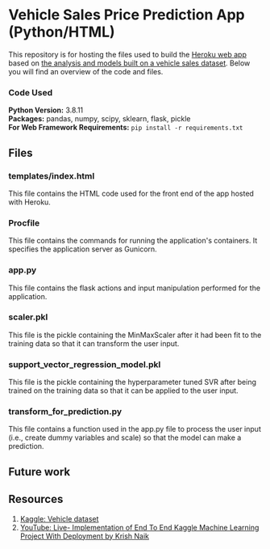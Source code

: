 # Vehicle Sales Price Prediction App (Python/HTML)

This repository is for hosting the files used to build the [Heroku web app](https://predict-vehicle-price.herokuapp.com/) based on [the analysis and models built on a vehicle sales dataset](https://github.com/MichaelBryantDS/vehicle-price-pred). Below you will find an overview of the code and files.

### Code Used 

**Python Version:** 3.8.11 <br />
**Packages:** pandas, numpy, scipy, sklearn, flask, pickle<br />
**For Web Framework Requirements:**  ```pip install -r requirements.txt```  

## Files

### templates/index.html

This file contains the HTML code used for the front end of the app hosted with Heroku.

### Procfile

This file contains the commands for running the application's containers. It specifies the application server as Gunicorn.

### app.py

This file contains the flask actions and input manipulation performed for the application.

### scaler.pkl

This file is the pickle containing the MinMaxScaler after it had been fit to the training data so that it can transform the user input.

### support_vector_regression_model.pkl

This file is the pickle containing the hyperparameter tuned SVR after being trained on the training data so that it can be applied to the user input.

### transform_for_prediction.py

This file contains a function used in the app.py file to process the user input (i.e., create dummy variables and scale) so that the model can make a prediction.

## Future work

## Resources

1. [Kaggle: Vehicle dataset](https://www.kaggle.com/nehalbirla/vehicle-dataset-from-cardekho)
2. [YouTube: Live- Implementation of End To End Kaggle Machine Learning Project With Deployment by Krish Naik](https://www.youtube.com/watch?v=p_tpQSY1aTs)


